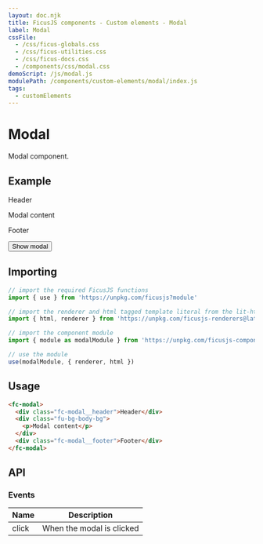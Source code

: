 ```yaml
---
layout: doc.njk
title: FicusJS components - Custom elements - Modal
label: Modal
cssFile:
  - /css/ficus-globals.css
  - /css/ficus-utilities.css
  - /css/ficus-docs.css
  - /components/css/modal.css
demoScript: /js/modal.js
modulePath: /components/custom-elements/modal/index.js
tags:
  - customElements
---
```

# Modal

Modal component.

## Example

<fc-modal>
  <div class="fc-modal__header">Header</div>
  <div class="fu-bg-body-bg">
    <p>Modal content</p>
  </div>
  <div class="fc-modal__footer">Footer</div>
</fc-modal>

<button type="button" class="fc-button" id="show-modal-btn">Show modal</button>

## Importing

```js
// import the required FicusJS functions
import { use } from 'https://unpkg.com/ficusjs?module'

// import the renderer and html tagged template literal from the lit-html library
import { html, renderer } from 'https://unpkg.com/ficusjs-renderers@latest/dist/lit-html.js'

// import the component module
import { module as modalModule } from 'https://unpkg.com/ficusjs-components@latest/components/custom-elements/modal/index.js'

// use the module
use(modalModule, { renderer, html })
```

## Usage

```html
<fc-modal>
  <div class="fc-modal__header">Header</div>
  <div class="fu-bg-body-bg">
    <p>Modal content</p>
  </div>
  <div class="fc-modal__footer">Footer</div>
</fc-modal>
```

## API

### Events

| Name | Description |
| --- | --- |
| click | When the modal is clicked |
